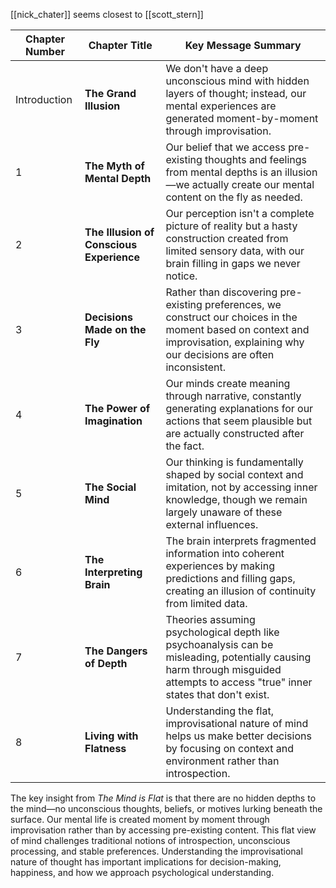 [[nick_chater]] seems closest to [[scott_stern]]

| Chapter Number | Chapter Title                            | Key Message Summary                                                                                                                                                               |
| -------------- | ---------------------------------------- | --------------------------------------------------------------------------------------------------------------------------------------------------------------------------------- |
| Introduction   | **The Grand Illusion**                   | We don't have a deep unconscious mind with hidden layers of thought; instead, our mental experiences are generated moment-by-moment through improvisation.                        |
| 1              | **The Myth of Mental Depth**             | Our belief that we access pre-existing thoughts and feelings from mental depths is an illusion—we actually create our mental content on the fly as needed.                        |
| 2              | **The Illusion of Conscious Experience** | Our perception isn't a complete picture of reality but a hasty construction created from limited sensory data, with our brain filling in gaps we never notice.                    |
| 3              | **Decisions Made on the Fly**            | Rather than discovering pre-existing preferences, we construct our choices in the moment based on context and improvisation, explaining why our decisions are often inconsistent. |
| 4              | **The Power of Imagination**             | Our minds create meaning through narrative, constantly generating explanations for our actions that seem plausible but are actually constructed after the fact.                   |
| 5              | **The Social Mind**                      | Our thinking is fundamentally shaped by social context and imitation, not by accessing inner knowledge, though we remain largely unaware of these external influences.            |
| 6              | **The Interpreting Brain**               | The brain interprets fragmented information into coherent experiences by making predictions and filling gaps, creating an illusion of continuity from limited data.               |
| 7              | **The Dangers of Depth**                 | Theories assuming psychological depth like psychoanalysis can be misleading, potentially causing harm through misguided attempts to access "true" inner states that don't exist.  |
| 8              | **Living with Flatness**                 | Understanding the flat, improvisational nature of mind helps us make better decisions by focusing on context and environment rather than introspection.                           |

The key insight from _The Mind is Flat_ is that there are no hidden depths to the mind—no unconscious thoughts, beliefs, or motives lurking beneath the surface. Our mental life is created moment by moment through improvisation rather than by accessing pre-existing content. This flat view of mind challenges traditional notions of introspection, unconscious processing, and stable preferences. Understanding the improvisational nature of thought has important implications for decision-making, happiness, and how we approach psychological understanding.